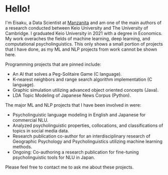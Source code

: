 # Hello!
I'm Eisaku, a Data Scientist at [Manzanita](https://www.mnzt.io/en/) and am one of the main authors of a research conducted between Keio University and The University of Cambridge. I graduated Keio University in 2021 with a degree in Economics. My work overaches the fields of machine learning, deep learning, and computational psycholinguistics.
This only shows a small portion of projects that I have done, as my ML and NLP projects from work cannot be shown here. 

Programming projects that are pinned include:
* An AI that solves a Peg-Solitaire Game (C language).
* K-nearest neighbors and range search algorithm implementation (C language).
* Graphic simulation utilizing advanced object oriented concepts (Java).
* LDA Topic Modeling of Japanese News Corpus (Python).

The major ML and NLP projects that I have been involved in were:
* Psycholinguistic language modeling in English and Japanese for commercial NLU.
* Analyzed psycholinguistic properties, collocations, and classifications of topics in social media data.
* Research publication co-author for an interdisciplinary research of Geographic Psychology and Psycholinguistics utilizing machine learning methods. 
* Ongoing: Co-authoring a research publication for fine-tuning psycholinguistic tools for NLU in Japan.

Please feel free to contact me to ask me about these projects. 
